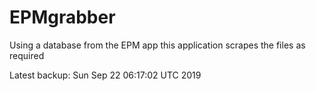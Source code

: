 # EPMgrabber
Using a database from the EPM app this application scrapes the files as required


Latest backup: Sun Sep 22 06:17:02 UTC 2019
